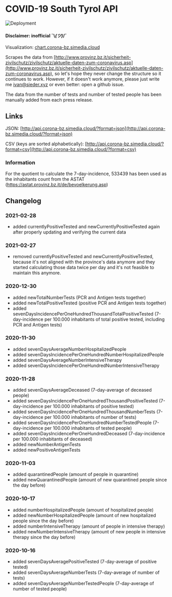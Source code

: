 # COVID-19 South Tyrol API
![Deployment](https://github.com/ivansieder/corona-bz-api/workflows/lambda-deploy/badge.svg)
#### Disclaimer: inofficial ¯\\_(ツ)_/¯

Visualization: [chart.corona-bz.simedia.cloud](https://chart.corona-bz.simedia.cloud)

Scrapes the data from [http://www.provinz.bz.it/sicherheit-zivilschutz/zivilschutz/aktuelle-daten-zum-coronavirus.asp](http://www.provinz.bz.it/sicherheit-zivilschutz/zivilschutz/aktuelle-daten-zum-coronavirus.asp), so let's hope they never change the structure so it continues to work. However, if it doesn't work anymore, please just write me [ivan@sieder.xyz](mailto:ivan@sieder.xyz) or even better: open a github issue.

The data from the number of tests and number of tested people has been manually added from each press release.

## Links
JSON: [http://api.corona-bz.simedia.cloud/?format=json](http://api.corona-bz.simedia.cloud/?format=json)

CSV (keys are sorted alphabetically): [http://api.corona-bz.simedia.cloud/?format=csv](http://api.corona-bz.simedia.cloud/?format=csv)

### Information
For the quotient to calculate the 7-day-incidence, 533439 has been used as the inhabitants count from the ASTAT (https://astat.provinz.bz.it/de/bevoelkerung.asp)

## Changelog
### 2021-02-28
- added currentlyPositiveTested and newCurrentlyPositiveTested again after properly updating and verifying the current data

### 2021-02-27
- removed currentlyPositiveTested and newCurrentlyPositiveTested, because it's not aligned with the province's data anymore and they started calculating those data twice per day and it's not feasible to maintain this anymore.

### 2020-12-30
- added newTotalNumberTests (PCR and Antigen tests together)
- added newTotalPositiveTested (positive PCR and Antigen tests together)
- added sevenDaysIncidencePerOneHundredThousandTotalPositiveTested (7-day-incidence per 100.000 inhabitants of total positive tested, including PCR and Antigen tests)

### 2020-11-30
- added sevenDaysAverageNumberHospitalizedPeople 
- added sevenDaysIncidencePerOneHundredNumberHospitalizedPeople
- added sevenDaysAverageNumberIntensiveTherapy
- added sevenDaysIncidencePerOneHundredNumberIntensiveTherapy

### 2020-11-28
- added sevenDaysAverageDeceased (7-day-average of deceased people)
- added sevenDaysIncidencePerOneHundredThousandPositiveTested (7-day-incidence per 100.000 inhabitants of positive tested)
- added sevenDaysIncidencePerOneHundredThousandNumberTests (7-day-incidence per 100.000 inhabitants of number of tests)
- added sevenDaysIncidencePerOneHundredNumberTestedPeople (7-day-incidence per 100.000 inhabitants of tested people)
- added sevenDaysIncidencePerOneHundredDeceased (7-day-incidence per 100.000 inhabitants of deceased)
- added newNumberAntigenTests
- added newPositiveAntigenTests

### 2020-11-03
- added quarantinedPeople (amount of people in quarantine)
- added newQuarantinedPeople (amount of new quarantined people since the day before)

### 2020-10-17
- added numberHospitalizedPeople (amount of hospitalized people)
- added newNumberHospitalizedPeople (amount of new hospitalized people since the day before)
- added numberIntensiveTherapy (amount of people in intensive therapy)
- added newNumberIntensiveTherapy (amount of new people in intensive therapy since the day before)

### 2020-10-16
- added sevenDaysAveragePositiveTested (7-day-average of positive tested)
- added sevenDaysAverageNumberTests (7-day-average of number of tests)
- added sevenDaysAverageNumberTestedPeople (7-day-average of number of tested people)